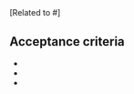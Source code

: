 ## <requirement title>

[Related to #<issue no.>]

<requirement description>

## Acceptance criteria
- <acceptance criteria>
- <acceptance criteria>
- <acceptance criteria>
